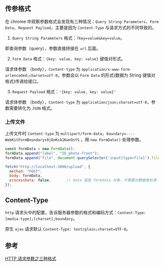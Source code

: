 ## 传参格式

在 chrome 中观察参数格式会发现有三种情况：`Query String Parameters`、`Form Data`、`Request Payload`，主要是因为 `Content-Type` 与请求方式的不同导致的。

1. `Query String Parameters` 格式：`?key=value&key=value`。

即查询参数（query），参数直接拼接在 `url` 后面。

2. `Form Data` 格式：`{key: value, key: value}` 键值对形式。

请求体参数 （body），`Content-type` 为 `application/x-www-form-urlencoded;charset=utf-8`，参数会以 `Form Data` 的形式(数据为 String 键值对格式)传递给接口。

3. `Request Payload` 格式：`'{key: value, key: value}'`

请求体参数 （body），`Content-type` 为 `application/json;charset=utf-8`，参数需要转化为 `JSON` 格式。

### 上传文件

上传文件时 `Content-type` 为 `multipart/form-data; boundary=----WebKitFormBoundarys9jOoKcA1Kwn9sYS` ，用 `new FormData()` 处理参数。

```js
const formData = new FormData();
formData.append("label", "ID_photo-front");
formData.append("file", document.querySelector('input[type=file]').files[0]);

fetch("http://localhost:3000/upload", {
  method: "POST",
  body: formData,
  processData: false,       // data 值是 formdata 对象，不需要对数据做处理
});
```

## Content-Type

`http` 请求头中的配置，告诉服务器参数的格式和编码方式：`Content-Type: [media-type];[charset];boundary`。

原生 `ajax` 请求默认 `Content-Type: text/plain;charset=UTF-8`。

## 参考

[HTTP 请求参数之三种格式](https://segmentfault.com/a/1190000020665242)
